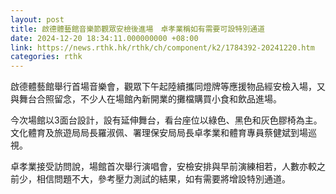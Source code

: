 ```yaml
---
layout: post
title: 啟德體藝館音樂節觀眾安檢後進場　卓孝業稱如有需要可設特別通道
date: 2024-12-20 18:34:11.000000000 +08:00
link: https://news.rthk.hk/rthk/ch/component/k2/1784392-20241220.htm
categories: rthk
---
```


啟德體藝館舉行首場音樂會，觀眾下午起陸續攜同燈牌等應援物品經安檢入場，又與舞台合照留念，不少人在場館內新開業的攤檔購買小食和飲品進場。

今次場館以3面台設計，設有延伸舞台，看台座位以綠色、黑色和灰色膠椅為主。文化體育及旅遊局局長羅淑佩、署理保安局局長卓孝業和體育專員蔡健斌到場巡視。

卓孝業接受訪問說，場館首次舉行演唱會，安檢安排與早前演練相若，人數亦較之前少，相信問題不大，參考壓力測試的結果，如有需要將增設特別通道。
